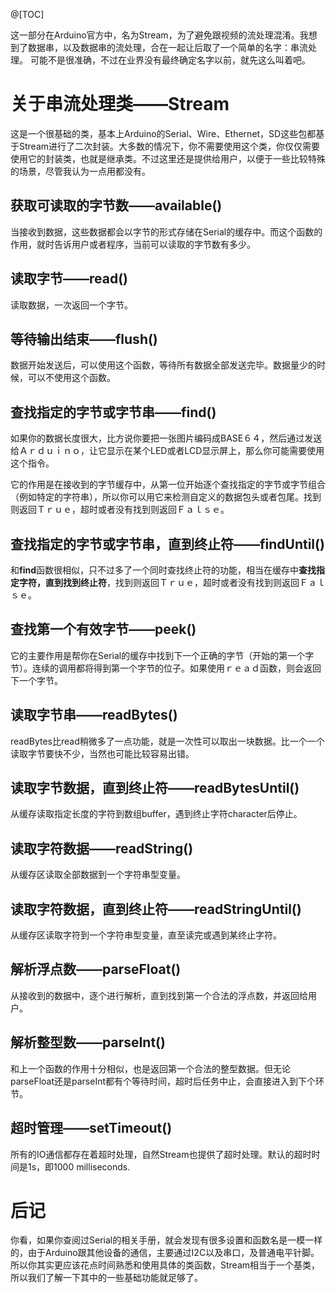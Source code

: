 @[TOC]

这一部分在Arduino官方中，名为Stream，为了避免跟视频的流处理混淆。我想到了数据串，以及数据串的流处理，合在一起让后取了一个简单的名字：串流处理。
可能不是很准确，不过在业界没有最终确定名字以前，就先这么叫着吧。

# 关于串流处理类——Stream

这是一个很基础的类，基本上Arduino的Serial、Wire、Ethernet，SD这些包都基于Stream进行了二次封装。大多数的情况下，你不需要使用这个类，你仅仅需要使用它的封装类，也就是继承类。不过这里还是提供给用户，以便于一些比较特殊的场景，尽管我认为一点用都没有。



## 获取可读取的字节数——available()

当接收到数据，这些数据都会以字节的形式存储在Serial的缓存中。而这个函数的作用，就时告诉用户或者程序，当前可以读取的字节数有多少。


## 读取字节——read()
读取数据，一次返回一个字节。


## 等待输出结束——flush()
数据开始发送后，可以使用这个函数，等待所有数据全部发送完毕。数据量少的时候，可以不使用这个函数。


## 查找指定的字节或字节串——find()

如果你的数据长度很大，比方说你要把一张图片编码成BASE６４，然后通过发送给Ａｒｄｕｉｎｏ，让它显示在某个LED或者LCD显示屏上，那么你可能需要使用这个指令。

它的作用是在接收到的字节缓存中，从第一位开始逐个查找指定的字节或字节组合（例如特定的字符串），所以你可以用它来检测自定义的数据包头或者包尾。找到则返回Ｔｒｕｅ，超时或者没有找到则返回Ｆａｌｓｅ。

## 查找指定的字节或字节串，直到终止符——findUntil()
和**find**函数很相似，只不过多了一个同时查找终止符的功能，相当在缓存中**查找指定字符，直到找到终止符**，找到则返回Ｔｒｕｅ，超时或者没有找到则返回Ｆａｌｓｅ。


## 查找第一个有效字节——peek()
它的主要作用是帮你在Serial的缓存中找到下一个正确的字节（开始的第一个字节）。连续的调用都将得到第一个字节的位子。如果使用ｒｅａｄ函数，则会返回下一个字节。

## 读取字节串——readBytes()
readBytes比read稍微多了一点功能，就是一次性可以取出一块数据。比一个一个读取字节要快不少，当然也可能比较容易出错。


## 读取字节数据，直到终止符——readBytesUntil()

从缓存读取指定长度的字符到数组buffer，遇到终止字符character后停止。


## 读取字符数据——readString()

从缓存区读取全部数据到一个字符串型变量。

## 读取字符数据，直到终止符——readStringUntil()

从缓存区读取字符到一个字符串型变量，直至读完或遇到某终止字符。


## 解析浮点数——parseFloat()

从接收到的数据中，逐个进行解析，直到找到第一个合法的浮点数，并返回给用户。


## 解析整型数——parseInt()

和上一个函数的作用十分相似，也是返回第一个合法的整型数据。但无论parseFloat还是parseInt都有个等待时间，超时后任务中止，会直接进入到下个环节。


## 超时管理——setTimeout()

所有的IO通信都存在着超时处理，自然Stream也提供了超时处理。默认的超时时间是1s，即1000 milliseconds.


# 后记
你看，如果你查阅过Serial的相关手册，就会发现有很多设置和函数名是一模一样的，由于Arduino跟其他设备的通信，主要通过I2C以及串口，及普通电平针脚。所以你其实更应该花点时间熟悉和使用具体的类函数，Stream相当于一个基类，所以我们了解一下其中的一些基础功能就足够了。